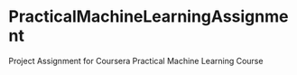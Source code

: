 # PracticalMachineLearningAssignment
Project Assignment for Coursera Practical Machine Learning Course
